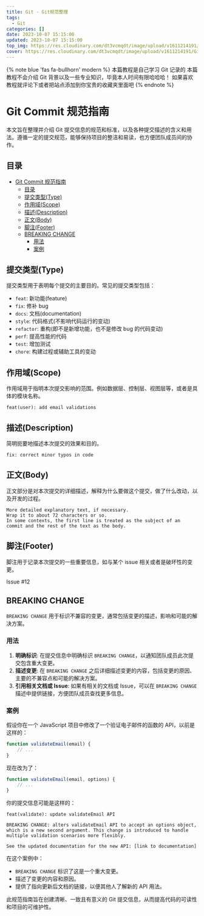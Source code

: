 ```yaml
---
title: Git - Git规范整理
tags:
  - Git
categories: []
date: 2023-10-07 15:15:00
updated: 2023-10-07 15:15:00
top_img: https://res.cloudinary.com/dt3vcmqdt/image/upload/v1611214191/Git/68747470733a2f2f6769742d73636d2e636f6d2f696d616765732f6c6f676f732f646f776e6c6f6164732f4769742d4c6f676f2d32436f6c6f722e706e67_lb4xtu.png
cover: https://res.cloudinary.com/dt3vcmqdt/image/upload/v1611214191/Git/68747470733a2f2f6769742d73636d2e636f6d2f696d616765732f6c6f676f732f646f776e6c6f6164732f4769742d4c6f676f2d32436f6c6f722e706e67_lb4xtu.png
---
```


{% note blue 'fas fa-bullhorn' modern %}
本篇教程是自己学习 Git 记录的
本篇教程不会介绍 Git 背景以及一些专业知识，毕竟本人时间有限哈哈哈！
如果喜欢教程就评论下或者把站点添加到你宝贵的收藏夹里面吧
{% endnote %}


# Git Commit 规范指南

本文旨在整理并介绍 Git 提交信息的规范和标准，以及各种提交描述的含义和用法。遵循一定的提交规范，能够保持项目的整洁和易读，也方便团队成员间的协作。

## 目录

- [Git Commit 规范指南](#git-commit-规范指南)
  - [目录](#目录)
  - [提交类型(Type)](#提交类型type)
  - [作用域(Scope)](#作用域scope)
  - [描述(Description)](#描述description)
  - [正文(Body)](#正文body)
  - [脚注(Footer)](#脚注footer)
  - [BREAKING CHANGE](#breaking-change)
    - [用法](#用法)
    - [案例](#案例)

## 提交类型(Type)

提交类型用于表明每个提交的主要目的。常见的提交类型包括：

- `feat`: 新功能(feature)
- `fix`: 修补 bug
- `docs`: 文档(documentation)
- `style`: 代码格式(不影响代码运行的变动)
- `refactor`: 重构(即不是新增功能，也不是修改 bug 的代码变动)
- `perf`: 提高性能的代码
- `test`: 增加测试
- `chore`: 构建过程或辅助工具的变动

## 作用域(Scope)

作用域用于指明本次提交影响的范围。例如数据层、控制层、视图层等，或者是具体的模块名称。

```plaintext
feat(user): add email validations
```

## 描述(Description)

简明扼要地描述本次提交的效果和目的。

```plaintext
fix: correct minor typos in code
```

## 正文(Body)

正文部分是对本次提交的详细描述，解释为什么要做这个提交，做了什么改动，以及开发的过程。

```plaintext
More detailed explanatory text, if necessary. 
Wrap it to about 72 characters or so. 
In some contexts, the first line is treated as the subject of an commit and the rest of the text as the body.
```

## 脚注(Footer)

脚注用于记录本次提交的一些重要信息，如与某个 issue 相关或者是破坏性的变更。


Issue #12


## BREAKING CHANGE

`BREAKING CHANGE` 用于标识不兼容的变更，通常包括变更的描述，影响和可能的解决方案。

### 用法

1. **明确标识**: 在提交信息中明确标识 `BREAKING CHANGE`，以通知团队成员此次提交包含重大变更。
2. **描述变更**: 在 `BREAKING CHANGE` 之后详细描述变更的内容，包括变更的原因、主要的不兼容点和可能的解决方案。
3. **引用相关文档或 Issue**: 如果有相关的文档或 Issue，可以在 `BREAKING CHANGE` 描述中提供链接，方便团队成员查找更多信息。

### 案例

假设你在一个 JavaScript 项目中修改了一个验证电子邮件的函数的 API，以前是这样的：

```javascript
function validateEmail(email) {
    // ...
}
```

现在改为了：

```javascript
function validateEmail(email, options) {
    // ...
}
```

你的提交信息可能是这样的：

```plaintext
feat(validate): update validateEmail API

BREAKING CHANGE: alters validateEmail API to accept an options object, which is a new second argument. This change is introduced to handle multiple validation scenarios more flexibly. 

See the updated documentation for the new API: [link to documentation]
```

在这个案例中：
- `BREAKING CHANGE` 标识了这是一个重大变更。
- 描述了变更的内容和原因。
- 提供了指向更新后文档的链接，以便其他人了解新的 API 用法。

此规范指南旨在创建清晰、一致且有意义的 Git 提交信息，从而提高代码的可读性和项目的可维护性。